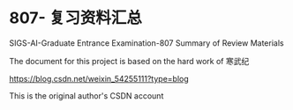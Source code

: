 # 807- 复习资料汇总
SIGS-AI-Graduate Entrance Examination-807 Summary of Review Materials

The document for this project is based on the hard work of 寒武纪

https://blog.csdn.net/weixin_54255111?type=blog

This is the original author's CSDN account
